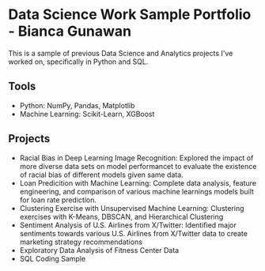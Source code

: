 # Data Science Work Sample Portfolio - Bianca Gunawan
This is a sample of previous Data Science and Analytics projects I've worked on, specifically in Python and SQL.

## Tools
- Python: NumPy, Pandas, Matplotlib
- Machine Learning: Scikit-Learn, XGBoost

## Projects
- Racial Bias in Deep Learning Image Recognition: Explored the impact of more diverse data sets on model performancet to evaluate the existence of racial bias of different models given same data.
- Loan Predicition with Machine Learning: Complete data analysis, feature engineering, and comparison of various machine learnings models built for loan rate prediction.
- Clustering Exercise with Unsupervised Machine Learning: Clustering exercises with K-Means, DBSCAN, and Hierarchical Clustering
- Sentiment Analysis of U.S. Airlines from X/Twitter: Identified major sentiments towards various U.S. Airlines from X/Twitter data to create marketing strategy recommendations
- Exploratory Data Analysis of Fitness Center Data
- SQL Coding Sample
